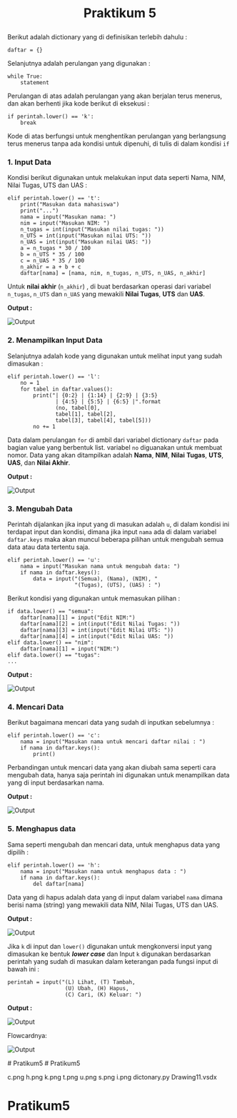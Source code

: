 
# <p align=center> Praktikum 5

Berikut adalah dictionary yang di definisikan terlebih dahulu :

    daftar = {}

Selanjutnya adalah perulangan yang digunakan :

    while True:
	    statement
Perulangan di atas adalah perulangan yang akan berjalan terus menerus, dan akan berhenti jika kode berikut di eksekusi :

    if perintah.lower() == 'k':
	    break
Kode di atas berfungsi untuk menghentikan perulangan yang berlangsung terus menerus tanpa ada kondisi untuk dipenuhi,  di tulis di dalam kondisi `if`

### 1. Input Data
Kondisi berikut digunakan untuk melakukan input data seperti Nama, NIM, Nilai Tugas, UTS dan UAS :

    elif perintah.lower() == 't':
		print("Masukan data mahasiswa")
        print("...")
        nama = input("Masukan nama: ")
        nim = input("Masukan NIM: ")
        n_tugas = int(input("Masukan nilai tugas: "))
        n_UTS = int(input("Masukan nilai UTS: "))
        n_UAS = int(input("Masukan nilai UAS: "))
        a = n_tugas * 30 / 100
        b = n_UTS * 35 / 100
        c = n_UAS * 35 / 100
        n_akhir = a + b + c
        daftar[nama] = [nama, nim, n_tugas, n_UTS, n_UAS, n_akhir]

Untuk **nilai akhir** (`n_akhir`) , di buat berdasarkan operasi dari variabel `n_tugas`, `n_UTS` dan `n_UAS` yang mewakili **Nilai Tugas**, **UTS** dan **UAS**.

**Output :**


![Output](t.png)


### 2. Menampilkan Input Data
Selanjutnya adalah kode yang digunakan untuk melihat input yang sudah dimasukan :

    elif perintah.lower() == 'l':
	    no = 1
        for tabel in daftar.values():
            print("| {0:2} | {1:14} | {2:9} | {3:5} 
		           | {4:5} | {5:5} | {6:5} |".format
	               (no, tabel[0],
                   tabel[1], tabel[2],
                   tabel[3], tabel[4], tabel[5]))
            no += 1
Data dalam perulangan `for` di ambil dari variabel dictionary `daftar` pada bagian value yang berbentuk list. variabel `no` diguanakan untuk membuat nomor. Data yang akan ditampilkan adalah **Nama**, **NIM**, **Nilai** **Tugas**, **UTS**, **UAS**, dan **Nilai Akhir**.

**Output :**


![Output](l.png)


### 3. Mengubah Data
Perintah dijalankan jika input yang di masukan adalah `u`, di dalam kondisi ini terdapat input dan kondisi, dimana jika input `nama` ada di dalam variabel `daftar.keys` maka akan muncul beberapa pilihan untuk mengubah semua data atau data tertentu saja.

    elif perintah.lower() == 'u':
        nama = input("Masukan nama untuk mengubah data: ")
        if nama in daftar.keys():
            data = input("(Semua), (Nama), (NIM), "
                         "(Tugas), (UTS), (UAS) : ")

Berikut kondisi yang digunakan untuk memasukan pilihan :

    if data.lower() == "semua":
	    daftar[nama][1] = input("Edit NIM:")
        daftar[nama][2] = int(input("Edit Nilai Tugas: "))
        daftar[nama][3] = int(input("Edit Nilai UTS: "))
        daftar[nama][4] = int(input("Edit Nilai UAS: "))
    elif data.lower() == "nim":
        daftar[nama][1] = input("NIM:")
    elif data.lower() == "tugas":
	...

**Output :**


![Output](u.png)


### 4. Mencari Data
Berikut bagaimana mencari data yang sudah di inputkan sebelumnya :

    elif perintah.lower() == 'c':
	    nama = input("Masukan nama untuk mencari daftar nilai : ")
	    if nama in daftar.keys():
		    print()

Perbandingan untuk mencari data yang akan diubah sama seperti cara mengubah data, hanya saja perintah ini digunakan untuk menampilkan data yang di input berdasarkan nama.


**Output :**


![Output](c.png)


### 5. Menghapus data
Sama seperti mengubah dan mencari data, untuk menghapus data yang dipilih :

    elif perintah.lower() == 'h':
	    nama = input("Masukan nama untuk menghapus data : ")
        if nama in daftar.keys():
	        del daftar[nama]

Data yang di hapus adalah data yang di input dalam variabel `nama` dimana berisi nama (string) yang mewakili data NIM, Nilai Tugas, UTS dan UAS.


**Output :**


![Output](d.png)

Jika `k` di input dan  `lower()` digunakan untuk mengkonversi input yang dimasukan ke bentuk ***lower case*** dan Input `k` digunakan berdasarkan perintah yang sudah di masukan dalam keterangan pada fungsi input di bawah ini :

    perintah = input("(L) Lihat, (T) Tambah, 
					  (U) Ubah, (H) Hapus, 
					  (C) Cari, (K) Keluar: ")

**Output :**

![Output](k.png)

Flowcardnya:

![Output](s.png)
</p># Pratikum5
# Pratikum5


c.png h.png k.png t.png u.png s.png i.png dictonary.py Drawing11.vsdx

# Pratikum5
